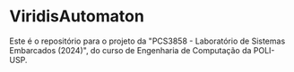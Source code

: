 # ViridisAutomaton
Este é o repositório para o projeto  da "PCS3858 - Laboratório de Sistemas Embarcados (2024)", do curso de Engenharia de Computação da POLI-USP.
